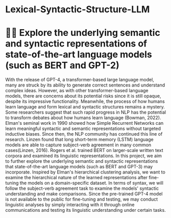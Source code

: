 # Lexical-Syntactic-Structure-LLM

# 👩‍💻 Explore the underlying semantic and syntactic representations of state-of-the-art language models (such as BERT and GPT-2)

With the release of GPT-4, a transformer-based large language model, many are struck
by its ability to generate correct sentences and understand complex ideas. However, as
with other transformer-based language models, there are concerns about its potential
risks since it is still opaque, despite its impressive functionality.
Meanwhile, the process of how humans learn language and form lexical and syntactic
structures remains a mystery. Some researchers suggest that such rapid progress in
NLP has the potential to transform debates about how humans learn language
(Bowman, 2022).
Elman's seminal work in 1990 showed how Simple Recurrent Networks can learn
meaningful syntactic and semantic representations without targeted inductive biases.
Since then, the NLP community has continued this line of research. Linzen found that
long short-term memory (LSTM) language models are able to capture subject-verb
agreement in many common cases(Linzen, 2016). Rogers et al. trained BERT on
larger-scale written text corpora and examined its linguistic representations.
In this project, we aim to further explore the underlying semantic and syntactic
representations that state-of-the-art language models (such as BERT and GPT-3) may
incorporate. Inspired by Elman's hierarchical clustering analysis, we want to examine
the hierarchical nature of the learned representations after fine-tuning the models on a
domain-specific dataset. In terms of syntax, we will follow the subject-verb agreement
task to examine the models' syntactic understanding and make comparisons.
Since the pre-trained GPT-4 model is not available to the public for fine-tuning and
testing, we may conduct linguistic analyses by simply interacting with it through online
communications and testing its linguistic understanding under certain tasks.

